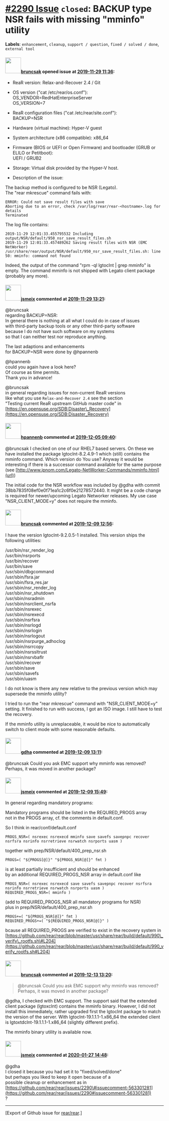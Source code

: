 [\#2290 Issue](https://github.com/rear/rear/issues/2290) `closed`: BACKUP type NSR fails with missing "mminfo" utility
======================================================================================================================

**Labels**: `enhancement`, `cleanup`, `support / question`,
`fixed / solved / done`, `external tool`

#### <img src="https://avatars.githubusercontent.com/u/20086945?v=4" width="50">[bruncsak](https://github.com/bruncsak) opened issue at [2019-11-29 11:36](https://github.com/rear/rear/issues/2290):

-   ReaR version: Relax-and-Recover 2.4 / Git

-   OS version ("cat /etc/rear/os.conf"):  
    OS\_VENDOR=RedHatEnterpriseServer  
    OS\_VERSION=7

-   ReaR configuration files ("cat /etc/rear/site.conf"):  
    BACKUP=NSR

-   Hardware (virtual machine): Hyper-V guest

-   System architecture (x86 compatible): x86\_64

-   Firmware (BIOS or UEFI or Open Firmware) and bootloader (GRUB or
    ELILO or Petitboot):  
    UEFI / GRUB2

-   Storage: Virtual disk provided by the Hyper-V host.

-   Description of the issue:

The backup method is configured to be NSR (Legato).  
The "rear mkrescue" command fails with:

    ERROR: Could not save result files with save
    Aborting due to an error, check /var/log/rear/rear-<hostname>.log for details
    Terminated

The log file contains:

    2019-11-29 12:01:33.455795532 Including output/NSR/default/950_nsr_save_result_files.sh
    2019-11-29 12:01:33.457489262 Saving result files with NSR (EMC NetWorker)
    /usr/share/rear/output/NSR/default/950_nsr_save_result_files.sh: line 50: mminfo: command not found

Indeed, the output of the command "rpm -ql lgtoclnt | grep mminfo" is
empty. The command mminfo is not shipped with Legato client package
(probably any more).

#### <img src="https://avatars.githubusercontent.com/u/1788608?u=925fc54e2ce01551392622446ece427f51e2f0ce&v=4" width="50">[jsmeix](https://github.com/jsmeix) commented at [2019-11-29 13:21](https://github.com/rear/rear/issues/2290#issuecomment-559788186):

@bruncsak  
regarding BACKUP=NSR:  
In general there is nothing at all what I could do in case of issues  
with third-party backup tools or any other third-party software  
because I do not have such software on my systems  
so that I can neither test nor reproduce anything.

The last adaptions and enhancements  
for BACKUP=NSR were done by @hpannenb

@hpannenb  
could you again have a look here?  
Of course as time permits.  
Thank you in advance!

@bruncsak  
in general regarding issues for non-current ReaR versions  
like what you use `Relax-and-Recover 2.4` see the section  
"Testing current ReaR upstream GitHub master code" in  
[https://en.opensuse.org/SDB:Disaster\_Recovery](https://en.opensuse.org/SDB:Disaster_Recovery)

#### <img src="https://avatars.githubusercontent.com/u/13567759?u=b037e492e58a5f63f35277b3606d500cd622c8ed&v=4" width="50">[hpannenb](https://github.com/hpannenb) commented at [2019-12-05 09:40](https://github.com/rear/rear/issues/2290#issuecomment-562050189):

@bruncsak I checked on one of our RHEL7 based servers. On these we have
installed the package lgtoclnt-8.2.4.9-1 which (still) contains the
mminfo command. Which version do You use? Anyway it would be interesting
if there is a successor command available for the same purpose (see
[http://www.ipnom.com/Legato-NetWorker-Commands/mminfo.html](url))

The initial code for the NSR workflow was included by @gdha with commit
38bb7835f08ef0e0f71ea1c2c6f0e21278572440. It might be a code change is
required for newer/upcoming Legato Networker releases. My use case
"NSR\_CLIENT\_MODE=y" does not require the mminfo.

#### <img src="https://avatars.githubusercontent.com/u/20086945?v=4" width="50">[bruncsak](https://github.com/bruncsak) commented at [2019-12-09 12:56](https://github.com/rear/rear/issues/2290#issuecomment-563225996):

I have the version lgtoclnt-9.2.0.5-1 installed. This version ships the
following utilities:

/usr/bin/nsr\_render\_log  
/usr/bin/nsrports  
/usr/bin/recover  
/usr/bin/save  
/usr/sbin/dbgcommand  
/usr/sbin/fsra.jar  
/usr/sbin/fsra\_res.jar  
/usr/sbin/nsr\_render\_log  
/usr/sbin/nsr\_shutdown  
/usr/sbin/nsradmin  
/usr/sbin/nsrclient\_nsrfa  
/usr/sbin/nsrexec  
/usr/sbin/nsrexecd  
/usr/sbin/nsrfsra  
/usr/sbin/nsrlogd  
/usr/sbin/nsrlogin  
/usr/sbin/nsrlogout  
/usr/sbin/nsrpurge\_adhoclog  
/usr/sbin/nsrrcopy  
/usr/sbin/nsrssltrust  
/usr/sbin/nsrvbaflr  
/usr/sbin/recover  
/usr/sbin/save  
/usr/sbin/savefs  
/usr/sbin/uasm

I do not know is there any new relative to the previous version which
may supersede the mminfo utility?

I tried to run the "rear mkrescue" command with "NSR\_CLIENT\_MODE=y"
setting. It finished to run with success, I got an ISO image. I still
have to test the recovery.

If the mminfo utility is unreplaceable, it would be nice to
automatically switch to client mode with some reasonable defaults.

#### <img src="https://avatars.githubusercontent.com/u/888633?u=cdaeb31efcc0048d3619651aa18dd4b76e636b21&v=4" width="50">[gdha](https://github.com/gdha) commented at [2019-12-09 13:11](https://github.com/rear/rear/issues/2290#issuecomment-563231440):

@bruncsak Could you ask EMC support why mminfo was removed? Perhaps, it
was moved in another package?

#### <img src="https://avatars.githubusercontent.com/u/1788608?u=925fc54e2ce01551392622446ece427f51e2f0ce&v=4" width="50">[jsmeix](https://github.com/jsmeix) commented at [2019-12-09 15:49](https://github.com/rear/rear/issues/2290#issuecomment-563301281):

In general regarding mandatory programs:

Mandatory programs should be listed in the REQURED\_PROGS array  
not in the PROGS array, cf. the comments in default.conf.

So I think in rear/conf/default.conf

    PROGS_NSR=( nsrexec nsrexecd mminfo save savefs savepnpc recover nsrfsra nsrinfo nsrretrieve nsrwatch nsrports uasm )

together with prep/NSR/default/400\_prep\_nsr.sh

    PROGS=( "${PROGS[@]}" "${PROGS_NSR[@]}" fmt )

is at least partially insufficient and should be enhanced  
by an additional REQUIRED\_PROGS\_NSR array in default.conf like

    PROGS_NSR=( nsrexec nsrexecd save savefs savepnpc recover nsrfsra nsrinfo nsrretrieve nsrwatch nsrports uasm )
    REQUIRED_PROGS_NSR=( mminfo )

(add to REQUIRED\_PROGS\_NSR all mandatory programs for NSR)  
plus in prep/NSR/default/400\_prep\_nsr.sh

    PROGS+=( "${PROGS_NSR[@]}" fmt )
    REQUIRED_PROGS+=( "${REQUIRED_PROGS_NSR[@]}" )

bcause all REQUIRED\_PROGS are verified to exist in the recovery system
in  
[https://github.com/rear/rear/blob/master/usr/share/rear/build/default/990\_verify\_rootfs.sh\#L204](https://github.com/rear/rear/blob/master/usr/share/rear/build/default/990_verify_rootfs.sh#L204)

#### <img src="https://avatars.githubusercontent.com/u/20086945?v=4" width="50">[bruncsak](https://github.com/bruncsak) commented at [2019-12-13 13:20](https://github.com/rear/rear/issues/2290#issuecomment-565438816):

> @bruncsak Could you ask EMC support why mminfo was removed? Perhaps,
> it was moved in another package?

@gdha, I checked with EMC support. The support said that the extended
client package (lgtoxclnt) contains the mminfo binary. However, I did
not install this immediately, rather upgraded first the lgtoclnt package
to match the version of the server. With lgtoclnt-19.1.1.1-1.x86\_64 the
extended client is lgtoxtdclnt-19.1.1.1-1.x86\_64 (slightly different
prefix).

The mminfo binary utility is available now.

#### <img src="https://avatars.githubusercontent.com/u/1788608?u=925fc54e2ce01551392622446ece427f51e2f0ce&v=4" width="50">[jsmeix](https://github.com/jsmeix) commented at [2020-01-27 14:48](https://github.com/rear/rear/issues/2290#issuecomment-578783458):

@gdha  
I closed it because you had set it to "fixed/solved/done"  
but perhaps you liked to keep it open because of a  
possible cleanup or enhancement as in  
[https://github.com/rear/rear/issues/2290\#issuecomment-563301281](https://github.com/rear/rear/issues/2290#issuecomment-563301281)  
?

------------------------------------------------------------------------

\[Export of Github issue for
[rear/rear](https://github.com/rear/rear).\]
